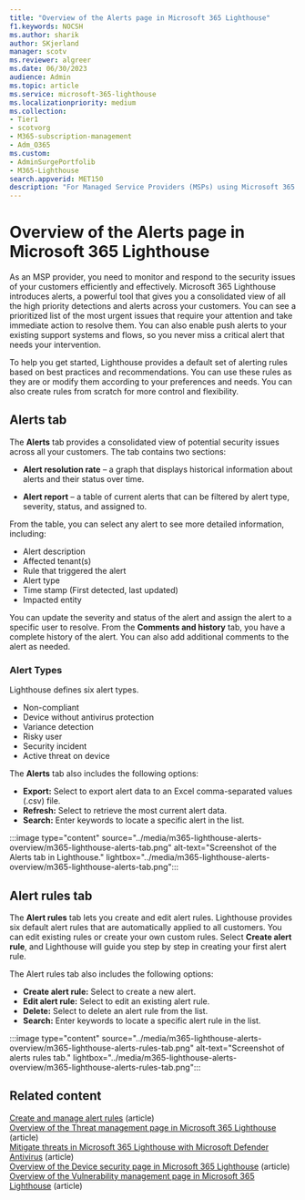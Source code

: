 ```yaml
---
title: "Overview of the Alerts page in Microsoft 365 Lighthouse"
f1.keywords: NOCSH
ms.author: sharik
author: SKjerland
manager: scotv
ms.reviewer: algreer
ms.date: 06/30/2023
audience: Admin
ms.topic: article
ms.service: microsoft-365-lighthouse
ms.localizationpriority: medium
ms.collection:
- Tier1
- scotvorg
- M365-subscription-management
- Adm_O365
ms.custom:
- AdminSurgePortfolib
- M365-Lighthouse                         
search.appverid: MET150
description: "For Managed Service Providers (MSPs) using Microsoft 365 Lighthouse, learn how to view alerts in Lighthouse."
---
```


# Overview of the Alerts page in Microsoft 365 Lighthouse

As an MSP provider, you need to monitor and respond to the security issues of your customers efficiently and effectively. Microsoft 365 Lighthouse introduces alerts, a powerful tool that gives you a consolidated view of all the high priority detections and alerts across your customers. You can see a prioritized list of the most urgent issues that require your attention and take immediate action to resolve them. You can also enable push alerts to your existing support systems and flows, so you never miss a critical alert that needs your intervention.

To help you get started, Lighthouse provides a default set of alerting rules based on best practices and recommendations. You can use these rules as they are or modify them according to your preferences and needs. You can also create rules from scratch for more control and flexibility.

## Alerts tab

The **Alerts** tab provides a consolidated view of potential security issues across all your customers. The tab contains two sections:

- **Alert resolution rate** – a graph that displays historical information about alerts and their status over time.

- **Alert report** – a table of current alerts that can be filtered by alert type, severity, status, and assigned to.

From the table, you can select any alert to see more detailed information, including:

- Alert description
- Affected tenant(s)
- Rule that triggered the alert
- Alert type
- Time stamp (First detected, last updated)
- Impacted entity

You can update the severity and status of the alert and assign the alert to a specific user to resolve. From the **Comments and history** tab, you have a complete history of the alert. You can also add additional comments to the alert as needed.

### Alert Types

Lighthouse defines six alert types.

- Non-compliant
- Device without antivirus protection
- Variance detection
- Risky user
- Security incident
- Active threat on device

The **Alerts** tab also includes the following options:

- **Export:** Select to export alert data to an Excel comma-separated values (.csv) file.
- **Refresh:** Select to retrieve the most current alert data.
- **Search:** Enter keywords to locate a specific alert in the list.

:::image type="content" source="../media/m365-lighthouse-alerts-overview/m365-lighthouse-alerts-tab.png" alt-text="Screenshot of the Alerts tab in Lighthouse." lightbox="../media/m365-lighthouse-alerts-overview/m365-lighthouse-alerts-tab.png":::

## Alert rules tab

The **Alert rules** tab lets you create and edit alert rules. Lighthouse provides six default alert rules that are automatically applied to all customers. You can edit existing rules or create your own custom rules. Select **Create alert rule**, and Lighthouse will guide you step by step in creating your first alert rule.

The Alert rules tab also includes the following options:

- **Create alert rule:** Select to create a new alert.
- **Edit alert rule:** Select to edit an existing alert rule.
- **Delete:** Select to delete an alert rule from the list.
- **Search:** Enter keywords to locate a specific alert rule in the list.

:::image type="content" source="../media/m365-lighthouse-alerts-overview/m365-lighthouse-alerts-rules-tab.png" alt-text="Screenshot of alerts rules tab." lightbox="../media/m365-lighthouse-alerts-overview/m365-lighthouse-alerts-rules-tab.png":::

## Related content

[Create and manage alert rules](m365-lighthouse-create-manage-alert-rules.md) (article)\
[Overview of the Threat management page in Microsoft 365 Lighthouse](m365-lighthouse-threat-management-page-overview.md) (article)\
[Mitigate threats in Microsoft 365 Lighthouse with Microsoft Defender Antivirus](m365-lighthouse-mitigate-threats.md) (article)\
[Overview of the Device security page in Microsoft 365 Lighthouse](m365-lighthouse-device-security-overview.md) (article)\
[Overview of the Vulnerability management page in Microsoft 365 Lighthouse](m365-lighthouse-vulnerability-management-page-overview.md) (article)
